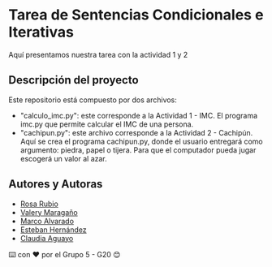 # Tarea de Sentencias Condicionales e Iterativas

Aquí presentamos nuestra tarea con la actividad 1 y 2

## Descripción del proyecto

Este repositorio está compuesto por dos archivos: 
  - "calculo_imc.py": este corresponde a la Actividad 1 - IMC. El programa imc.py que permite calcular el IMC de una persona.
  - "cachipun.py": este archivo corresponde a la Actividad 2 - Cachipún. Aquí se crea el programa cachipun.py, donde el usuario entregará como argumento: piedra, papel o tijera. Para que el computador pueda jugar escogerá un valor al azar.

## Autores y Autoras

- [Rosa Rubio](https://github.com/PaulinaRubioP)
- [Valery Maragaño](https://github.com/Valyxp)
- [Marco Alvarado](https://github.com/7pixel-cl)
- [Esteban Hernández](https://github.com/stivhc)
- [Claudia Aguayo]()

⌨️ con ❤️ por el Grupo 5 - G20 😊
